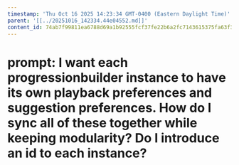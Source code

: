 ```yaml
---
timestamp: 'Thu Oct 16 2025 14:23:34 GMT-0400 (Eastern Daylight Time)'
parent: '[[../20251016_142334.44e04552.md]]'
content_id: 74ab7f99811ea6788d69a1b92555fcf37fe22b6a2fc7143615375fa63f32300c
---
```


# prompt: I want each progressionbuilder instance to have its own playback preferences and suggestion preferences. How do I sync all of these together while keeping modularity? Do I introduce an id to each instance?
